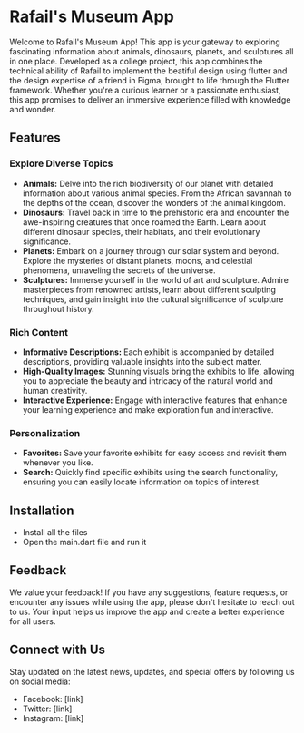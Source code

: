 # Rafail's Museum App

Welcome to Rafail's Museum App! This app is your gateway to exploring fascinating information about animals, dinosaurs, planets, and sculptures all in one place. Developed as a college project, this app combines the technical ability of Rafail to implement the beatiful design using flutter and the design expertise of a friend in Figma, brought to life through the Flutter framework. Whether you're a curious learner or a passionate enthusiast, this app promises to deliver an immersive experience filled with knowledge and wonder.

## Features

### Explore Diverse Topics
- **Animals:** Delve into the rich biodiversity of our planet with detailed information about various animal species. From the African savannah to the depths of the ocean, discover the wonders of the animal kingdom.
- **Dinosaurs:** Travel back in time to the prehistoric era and encounter the awe-inspiring creatures that once roamed the Earth. Learn about different dinosaur species, their habitats, and their evolutionary significance.
- **Planets:** Embark on a journey through our solar system and beyond. Explore the mysteries of distant planets, moons, and celestial phenomena, unraveling the secrets of the universe.
- **Sculptures:** Immerse yourself in the world of art and sculpture. Admire masterpieces from renowned artists, learn about different sculpting techniques, and gain insight into the cultural significance of sculpture throughout history.

### Rich Content
- **Informative Descriptions:** Each exhibit is accompanied by detailed descriptions, providing valuable insights into the subject matter.
- **High-Quality Images:** Stunning visuals bring the exhibits to life, allowing you to appreciate the beauty and intricacy of the natural world and human creativity.
- **Interactive Experience:** Engage with interactive features that enhance your learning experience and make exploration fun and interactive.

### Personalization
- **Favorites:** Save your favorite exhibits for easy access and revisit them whenever you like.
- **Search:** Quickly find specific exhibits using the search functionality, ensuring you can easily locate information on topics of interest.

## Installation
- Install all the files
- Open the main.dart file and run it
  

## Feedback
We value your feedback! If you have any suggestions, feature requests, or encounter any issues while using the app, please don't hesitate to reach out to us. Your input helps us improve the app and create a better experience for all users.

## Connect with Us
Stay updated on the latest news, updates, and special offers by following us on social media:
- Facebook: [link]
- Twitter: [link]
- Instagram: [link]
